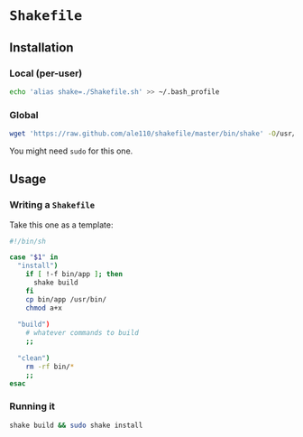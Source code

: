 `Shakefile`
===========

Installation
------------

### Local (per-user) ###
```bash
echo 'alias shake=./Shakefile.sh' >> ~/.bash_profile
```

### Global ###
```bash
wget 'https://raw.github.com/ale110/shakefile/master/bin/shake' -O/usr/bin/shake; chmod a+x /usr/bin/shake
```
You might need `sudo` for this one.

Usage
-----

### Writing a `Shakefile` ###

Take this one as a template:
```bash
#!/bin/sh

case "$1" in
  "install")
    if [ !-f bin/app ]; then
      shake build
    fi
    cp bin/app /usr/bin/
    chmod a+x
  
  "build")
    # whatever commands to build
    ;;
  
  "clean")
    rm -rf bin/*
    ;;
esac
```

### Running it ###
```bash
shake build && sudo shake install
```

